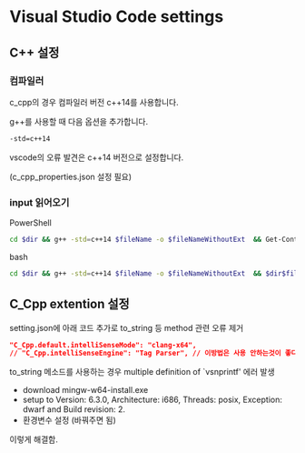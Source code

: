 # Visual Studio Code settings

## C++ 설정

### 컴파일러

c_cpp의 경우 컴파일러 버전 c++14를 사용합니다.

g++를 사용할 때 다음 옵션을 추가합니다.

```bash
-std=c++14
```

vscode의 오류 발견은 c++14 버전으로 설정합니다.

(c_cpp_properties.json 설정 필요)

### input 읽어오기

PowerShell

```bash
cd $dir && g++ -std=c++14 $fileName -o $fileNameWithoutExt  && Get-Content ./data/input.txt | $dir$fileNameWithoutExt
```

bash

```bash
cd $dir && g++ -std=c++14 $fileName -o $fileNameWithoutExt  && $dir$fileNameWithoutExt < ./data/input.txt
```

## C_Cpp extention 설정

setting.json에 아래 코드 추가로 to_string 등 method 관련 오류 제거

```json
"C_Cpp.default.intelliSenseMode": "clang-x64",
// "C_Cpp.intelliSenseEngine": "Tag Parser", // 이방법은 사용 안하는것이 좋다.
```

to_string 메소드를 사용하는 경우 multiple definition of `vsnprintf' 에러 발생

- download mingw-w64-install.exe
- setup to Version: 6.3.0, Architecture: i686, Threads: posix, Exception: dwarf and Build revision: 2.
- 환경변수 설정 (바꿔주면 됨)

이렇게 해결함.
